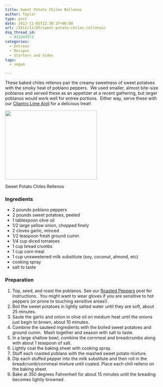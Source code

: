 ```yaml
---
title: Sweet Potato Chiles Rellenos
author: Taylor
type: post
date: 2012-11-05T22:30:37+00:00
url: /2012/11/05/sweet-potato-chiles-rellenos/
dsq_thread_id:
  - 915243573
categories:
  - Entrees
  - Recipes
  - Starters and Sides
tags:
  - vegan

---
```

These baked chiles rellenos pair the creamy sweetness of sweet potatoes with the smoky heat of poblano peppers.  We used smaller, almost bite-size poblanos and served these as an appetizer at a recent gathering, but larger poblanos would work well for entree portions.  Either way, serve these with our [Cilantro Lime Aioli][1] for a delicious treat!

<div id="attachment_1974" style="width: 310px" class="wp-caption alignright">
  <a href="{{% mediaroot %}}uploads/2012/11/PB041750.jpg" rel="lightbox[1953]"><img class="wp-image-1974 size-medium" title="Sweet Potato Chiles Rellenos" src="{{% mediaroot %}}uploads/2012/11/PB041750-300x225.jpg" alt="" width="300" height="225" srcset="{{% mediaroot %}}uploads/2012/11/PB041750-300x225.jpg 300w, {{% mediaroot %}}uploads/2012/11/PB041750-400x300.jpg 400w, {{% mediaroot %}}uploads/2012/11/PB041750.jpg 800w" sizes="(max-width: 300px) 100vw, 300px" /></a>
  
  <p class="wp-caption-text">
    Sweet Potato Chiles Rellenos
  </p>
</div>

### Ingredients

  * 2 pounds poblano peppers
  * 2 pounds sweet potatoes, peeled
  * 1 tablespoon olive oil
  * 1/2 large yellow onion, chopped finely
  * 2 cloves garlic, minced
  * 1/2 teaspoon fresh ground cumin
  * 1/4 cup diced tomatoes
  * 1 cup bread crumbs
  * 1 cup corn meal
  * 1 cup unsweetened milk substitute (soy, coconut, almond, etc)
  * cooking spray
  * salt to taste

### Preparation

  1. Top, seed, and roast the poblanos. See our [Roasted Peppers][2] post for instructions.  You might want to wear gloves if you are sensitive to hot peppers (or prone to touching sensitive areas!).
  2. Boil the sweet potatoes in lightly salted water until they are soft, about 25 minutes.
  3. Saute the garlic and onion in olive oil on medium heat until the onions just begin to brown, about 10 minutes.
  4. Combine the sauteed ingredients with the boiled sweet potatoes and ground cumin.  Mash together and season with salt to taste.
  5. In a large shallow bowl, combine the cornmeal and breadcrumbs along with about 1 teaspoon of salt.
  6. Lightly coat the baking sheet with cooking spray.
  7. Stuff each roasted poblano with the mashed sweet potato mixture.
  8. Dip each stuffed pepper into the milk substitute and then roll in the breadcrumb/cornmeal mixture until coated. Place each chili relleno on the baking sheet.
  9. Bake at 350 degrees Fahrenheit for about 15 minutes until the breading becomes lightly browned.

 [1]: http://kitchen.coseppi.com/2012/11/cilantro-lime-aioli/ "Cilantro Lime Aioli"
 [2]: http://kitchen.coseppi.com/2012/03/roasted-peppers/ "Roasted Peppers"